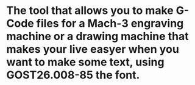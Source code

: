 # The tool that allows you to make G-Code files for a Mach-3 engraving machine or a drawing machine that makes your live easyer when you want to make some text, using GOST26.008-85 the font.
